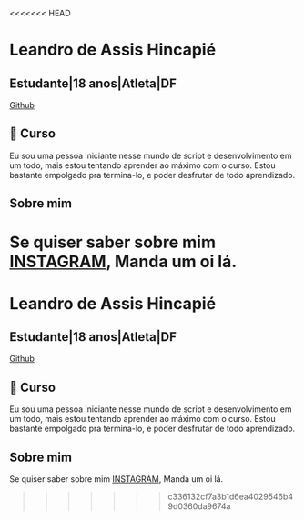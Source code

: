 <<<<<<< HEAD

# Leandro de Assis Hincapié
## Estudante|18 anos|Atleta|DF
[Github](https://github.com/lelecoj)







## 🚀 Curso
Eu sou uma pessoa iniciante nesse mundo de script e desenvolvimento em um todo, mais estou tentando aprender ao máximo com o curso. Estou bastante empolgado pra termina-lo, e poder desfrutar de todo aprendizado.

## Sobre mim
Se quiser saber sobre mim [INSTAGRAM](https://www.instagram.com/leandr0_04/), Manda um oi lá.
=======

# Leandro de Assis Hincapié
## Estudante|18 anos|Atleta|DF
[Github](https://github.com/lelecoj)







## 🚀 Curso
Eu sou uma pessoa iniciante nesse mundo de script e desenvolvimento em um todo, mais estou tentando aprender ao máximo com o curso. Estou bastante empolgado pra termina-lo, e poder desfrutar de todo aprendizado.

## Sobre mim
Se quiser saber sobre mim [INSTAGRAM](https://www.instagram.com/leandr0_04/), Manda um oi lá.
>>>>>>> c336132cf7a3b1d6ea4029546b49d0360da9674a
